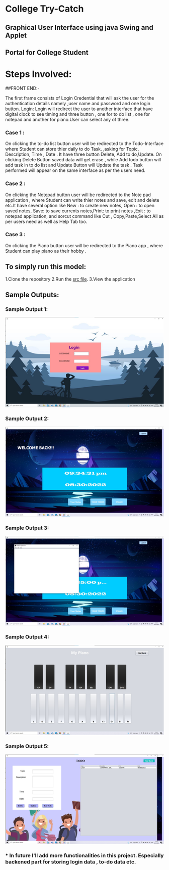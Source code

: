 # College Try-Catch 

## Graphical User Interface using java Swing and Applet

##  Portal for College Student

# Steps Involved:

##FRONT END:-

The first frame consists of Login Credential that will ask the user for the authentication details namely ,user name and password and one login button. Login: Login      will redirect the user to another interface that  have digital clock to see timing and three button , one for to do list , one for notepad and another for piano.User    can select any of three. 

### Case 1 :
On clicking the to-do list button user will be redirected to the Todo-Interface where Student can store thier daily to do Task. ,asking for Topic,    Description, Time , Date . It have three button Delete, Add to do,Update. On clicking Delete Button saved data will get erase , while Add todo button  will add task in to do list and Update Button will Update the task . Task performed will appear on the same interface as per the users need.

### Case 2 :
On clicking the Notepad button user will be redirected to the Note pad application , where Student can  write thier notes and save, edit and delete etc.It   have several option like New : to create new notes, Open : to open saved notes, Save: to save currents notes,Print: to print notes ,Exit : to notepad application, and sorcut command like Cut , Copy,Paste,Select All as per users need as well as Help Tab too.

### Case 3 : 
On clicking the Piano button user will be redirected to the Piano app , where Student can play piano as their hobby .

## To simply run this model:
1.Clone the repository
2.Run the [src file](https://github.com/priyasng/College-Try-Catch/tree/main/GuiFirst/src/mypackage).
3.View the application

## Sample Outputs:
### Sample Output 1:
![Sample Output 1](https://github.com/priyasng/College-Try-Catch/blob/main/images/login.jpeg)

### Sample Output 2:
![Sample Output 2](https://github.com/priyasng/College-Try-Catch/blob/main/images/digitalclock.jpeg)


### Sample Output 3:
![Sample Output 3](https://github.com/priyasng/College-Try-Catch/blob/main/images/notepadapp.jpeg)


### Sample Output 4:
![Sample Output 4](https://github.com/priyasng/College-Try-Catch/blob/main/images/piano.jpeg)


### Sample Output 5:
![Sample Output 5](https://github.com/priyasng/College-Try-Catch/blob/main/images/todo.jpeg)



### * In future I'll add more functionalities in this project. Especially backened part for storing login  data , to-do data etc.
